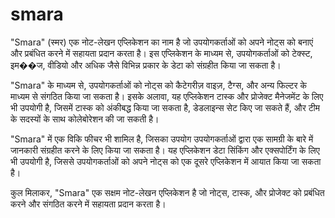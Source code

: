 # smara
"Smara" (स्मर) एक नोट-लेखन एप्लिकेशन का नाम है जो उपयोगकर्ताओं को अपने नोट्स को बनाएं और प्रबंधित करने में सहायता प्रदान करता है। इस एप्लिकेशन के माध्यम से, उपयोगकर्ताओं को टेक्स्ट, इम��ज, वीडियो और अधिक जैसे विभिन्न प्रकार के डेटा को संग्रहीत किया जा सकता है।

"Smara" के माध्यम से, उपयोगकर्ताओं को नोट्स को कैटेगरीज़ वाइज़, टैग्स, और अन्य फिल्टर के माध्यम से संगठित किया जा सकता है। इसके अलावा, यह एप्लिकेशन टास्क और प्रोजेक्ट मैनेजमेंट के लिए भी उपयोगी है, जिसमें टास्क को अंकीबद्ध किया जा सकता है, डेडलाइन्स सेट किए जा सकते हैं, और टीम के सदस्यों के साथ कोलेबोरेशन की जा सकती है।

"Smara" में एक विकि फीचर भी शामिल है, जिसका उपयोग उपयोगकर्ताओं द्वारा एक सामग्री के बारे में जानकारी संग्रहीत करने के लिए किया जा सकता है। यह एप्लिकेशन डेटा सिंकिंग और एक्सपोर्टिंग के लिए भी उपयोगी है, जिससे उपयोगकर्ताओं को अपने नोट्स को एक दूसरे एप्लिकेशन में आयात किया जा सकता है।

कुल मिलाकर, "Smara" एक सक्षम नोट-लेखन एप्लिकेशन है जो नोट्स, टास्क, और प्रोजेक्ट को प्रबंधित करने और संगठित करने में सहायता प्रदान करता है।
